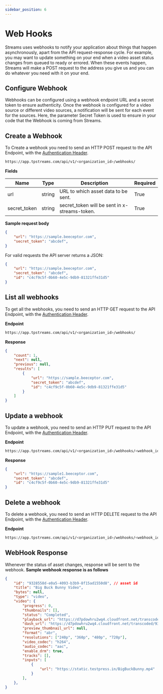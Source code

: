 ```yaml
---
sidebar_position: 6
---
```


# Web Hooks

Streams uses webhooks to notify your application about things that happen asynchronously, apart from the API request-response cycle. For example, you may want to update something on your end when a video asset status changes from queued to ready or errored. When these events happen, Streams will make a POST request to the address you give us and you can do whatever you need with it on your end.

## Configure Webhook

Webhooks can be configured using a webhook endpoint URL and a secret token to ensure authenticity. Once the webhook is configured for a video source or different video sources, a notification will be sent for each event for the sources. Here, the parameter Secret Token is used to ensure in your code that the Webhook is coming from Streams. 

## Create a Webhook

To Create a webhook you need to send an HTTP POST request to the API Endpoint, with the [Authentication Header](../server-api/authentication.md).

```bash
https://app.tpstreams.com/api/v1/<organization_id>/webhooks/
```
**Fields**

| Name             | Type         | Description |    Required  |
| -----------      | -----------  | ----------- |   ---------- |
| url       | string      |  URL to which asset data to be sent.           | True |
| secret_token            | string      |  secret_token will be sent in x-streams-token.| True |


**Sample request body**

```json 
{
    "url": "https://sample.beeceptor.com",
    "secret_token": "abcdef",
}

```

For valid requests the API server returns a JSON:

```json
{
    "url": "https://sample.beeceptor.com",
    "secret_token": "abcdef",
    "id": "c4cf9c5f-0b60-4e5c-9db9-81321ffe31d5"
}
```

## List all webhooks
To get all the webhooks, you need to send an HTTP GET request to the API Endpoint, with the [Authentication Header](../server-api/authentication.md).

**Endpoint**
```bash
https://app.tpstreams.com/api/v1/<organization_id>/webhooks/
```

**Response**
```json
{
    "count": 1,
    "next": null,
    "previous": null,
    "results": [
        {
            "url": "https://sample.beeceptor.com",
            "secret_token": "abcdef",
            "id": "c4cf9c5f-0b60-4e5c-9db9-81321ffe31d5"
        }
    ]
}
```

## Update a webhook
To update a webhook, you need to send an HTTP PUT request to the API Endpoint, with the [Authentication Header](../server-api/authentication.md).

**Endpoint**
```bash
https://app.tpstreams.com/api/v1/<organization_id>/webhooks/<webhook_id>/
```

**Response**
```json
{
    "url": "https://sample1.beeceptor.com",
    "secret_token": "abcdef",
    "id": "c4cf9c5f-0b60-4e5c-9db9-81321ffe31d5"
}
```

## Delete a webhook
To delete a webhook, you need to send an HTTP DELETE request to the API Endpoint, with the [Authentication Header](../server-api/authentication.md).

**Endpoint**
```bash
https://app.tpstreams.com/api/v1/<organization_id>/webhooks/<webhook_id>/
```

## WebHook Response
Whenever the status of asset changes, response will be sent to the webhook.
**Sample webhook response is as follows**
```json
{
    "id": "9328558d-e0a5-4093-b3b9-8f15ad1550d8", // asset id
    "title": "Big Buck Bunny Video",
    "bytes": null,
    "type": "video",
    "video": {
        "progress": 0,
        "thumbnails": [],
        "status": "Completed",
        "playback_url": "https://d7pdowhru2wq4.cloudfront.net/transcoded/9328558d-e0a5-4093-b3b9-8f15ad1550d8/video.m3u8",
        "dash_url": "https://d7pdowhru2wq4.cloudfront.net/transcoded/9328558d-e0a5-4093-b3b9-8f15ad1550d8/video.mpd",
        "preview_thumbnail_url": null,
        "format": "abr",
        "resolutions": ["240p", "360p", "480p", "720p"],
        "video_codec": "h264",
        "audio_codec": "aac",
        "enable_drm": true,
        "tracks": [],
        "inputs": [
            {
                "url": "https://static.testpress.in/BigBuckBunny.mp4"
            }
        ],
    },
}
```